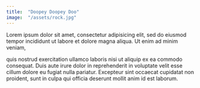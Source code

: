 ```yaml
---
title:  "Doopey Doopey Doo"
image:  "/assets/rock.jpg"
---
```


Lorem ipsum dolor sit amet, consectetur adipisicing elit, sed do eiusmod
tempor incididunt ut labore et dolore magna aliqua. Ut enim ad minim veniam,


quis nostrud exercitation ullamco laboris nisi ut aliquip ex ea commodo
consequat. Duis aute irure dolor in reprehenderit in voluptate velit esse
cillum dolore eu fugiat nulla pariatur. Excepteur sint occaecat cupidatat non
proident, sunt in culpa qui officia deserunt mollit anim id est laborum.


<!-- <sup><a href="#fn1" id="ref1">1</a></sup> TODO: reincorporate footnotes -->